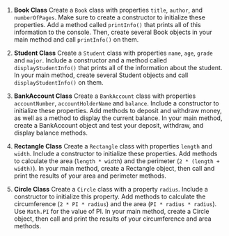 1. **Book Class**
   Create a `Book` class with properties `title`, `author`, and `numberOfPages`. Make sure to create a constructor to initialize these properties. Add a method called `printInfo()` that prints all of this information to the console. Then, create several Book objects in your main method and call `printInfo()` on them.

2. **Student Class**
   Create a `Student` class with properties `name`, `age`, `grade` and `major`. Include a constructor and a method called `displayStudentInfo()` that prints all of the information about the student. In your main method, create several Student objects and call `displayStudentInfo()` on them.

3. **BankAccount Class**
   Create a `BankAccount` class with properties `accountNumber`, `accountHolderName` and `balance`. Include a constructor to initialize these properties. Add methods to deposit and withdraw money, as well as a method to display the current balance. In your main method, create a BankAccount object and test your deposit, withdraw, and display balance methods.

4. **Rectangle Class**
   Create a `Rectangle` class with properties `length` and `width`. Include a constructor to initialize these properties. Add methods to calculate the area (`length * width`) and the perimeter (`2 * (length + width)`). In your main method, create a Rectangle object, then call and print the results of your area and perimeter methods.

5. **Circle Class**
   Create a `Circle` class with a property `radius`. Include a constructor to initialize this property. Add methods to calculate the circumference (`2 * PI * radius`) and the area (`PI * radius * radius`). Use `Math.PI` for the value of PI. In your main method, create a Circle object, then call and print the results of your circumference and area methods.
